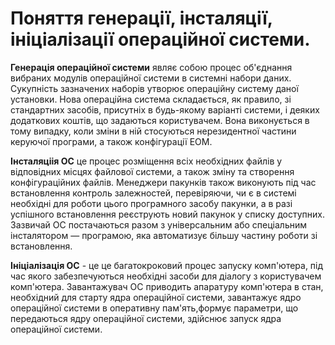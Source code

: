 # Поняття генерації, інсталяції, ініціалізації операційної системи.

**Генерація операційної системи** являє собою процес об'єднання вибраних модулів операційної системи в системні набори даних. Сукупність зазначених наборів утворює операційну систему даної установки. Нова операційна система складається, як правило, зі стандартних засобів, присутніх в будь-якому варіанті системи, і деяких додаткових коштів, що задаються користувачем. Вона виконується в тому випадку, коли зміни в ній стосуються нерезидентної частини керуючої програми, а також конфігурації ЕОМ.

**Інсталяціія ОС** це процес розміщення всіх необхідних файлів у відповідних місцях файлової системи, а також зміну та створення конфігураційних файлів. Менеджери пакунків також виконують під час встановлення контроль залежностей, перевіряючи, чи є в системі необхідні для роботи цього програмного засобу пакунки, а в разі успішного встановлення реєструють новий пакунок у списку доступних. 
Зазвичай ОС постачаються разом з універсальним або спеціальним інсталятором — програмою, яка автоматизує більшу частину роботи зі встановлення.

**Ініціалізація ОС** - це це багатокроковий процес запуску комп'ютера, під час якого забезпечуються необхідні засоби для діалогу з користувачем комп'ютера. Завантажувач ОС приводить апаратуру комп'ютера в стан, необхідний для старту ядра операційної системи, завантажує ядро операційної системи в оперативну пам'ять,формує параметри, що передаються ядру операційної системи, здійснює запуск ядра операційної системи. 
